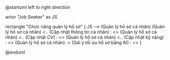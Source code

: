 @startuml
left to right direction

actor "Job Seeker" as JS

rectangle "Chức năng quản lý hồ sơ" {
  JS --> (Quản lý hồ sơ cá nhân)
  (Quản lý hồ sơ cá nhân) <.. (Cập nhật thông tin cá nhân) : <<include>>
  (Quản lý hồ sơ cá nhân) <.. (Cập nhật CV) : <<include>>
  (Quản lý hồ sơ cá nhân) <.. (Cập nhật kỹ năng) : <<include>>
  (Quản lý hồ sơ cá nhân) .> (Gợi ý tối ưu hồ sơ bằng AI) : <<extends>>
}

@enduml